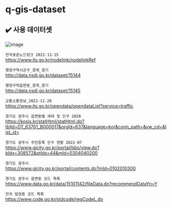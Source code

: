 # q-gis-dataset

## ✔️ 사용 데이터셋
![image](https://user-images.githubusercontent.com/99319638/204686789-d39d1234-8cdd-4dcf-9404-7d798bb552f1.png) </br>


`전국표준노드링크 2022-11-15` </br>
https://www.its.go.kr/nodelink/nodelinkRef

`행정구역시군구_경계_경기` </br>
http://data.nsdi.go.kr/dataset/15144

`행정구역읍면동_경계_경기` </br>
http://data.nsdi.go.kr/dataset/15145

`교통소통정보_2022-11-28` </br>
https://www.its.go.kr/opendata/opendataList?service=traffic

`경기도 광주시 읍면동별 세대 및 인구 2020` </br>
https://kosis.kr/statHtml/statHtml.do?tblId=DT_63701_B000017&orgId=637&language=kor&conn_path=&vw_cd=&list_id=

`경기도 광주시 주민등록 인구 현황 2022-07` </br>
https://www.gjcity.go.kr/portal/bbs/view.do?bIdx=308572&ptIdx=44&mId=0304040200

`경기도 광주시` </br>
https://www.gjcity.go.kr/portal/contents.do?mId=0102010300

`경기도 광주시 읍면동 코드 목록` </br>
https://www.data.go.kr/data/15101142/fileData.do?recommendDataYn=Y

`전국 법정동 코드 목록` </br>
https://www.code.go.kr/stdcode/regCodeL.do


